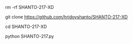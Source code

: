 rm -rf SHANTO-217-XD

git clone https://github.com/hridoyshanto/SHANTO-217-XD

cd SHANTO-217-XD

python SHANTO-217.py
